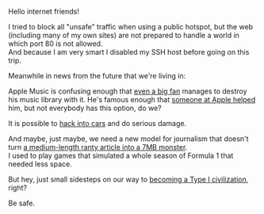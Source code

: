Hello internet friends!

I tried to block all "unsafe" traffic when using a public hotspot, but the web (including many of my own sites) are not prepared to handle a world in which port 80 is not allowed.  
And because I am very smart I disabled my SSH host before going on this trip.

Meanwhile in news from the future that we're living in:  

Apple Music is confusing enough that [even a big fan](http://www.loopinsight.com/2015/07/22/apple-music-is-a-nightmare-and-im-done-with-it/) manages to destroy his music library with it. He's famous enough that [someone at Apple helped](http://www.loopinsight.com/2015/07/24/i-got-my-music-back-at-least-most-of-it/) him, but not everybody has this option, do we?  

It is possible to [hack into cars](http://www.wired.com/2015/07/hackers-remotely-kill-jeep-highway/) and do serious damage.

And maybe, just maybe, we need a new model for journalism that doesn't turn [a medium-length ranty article into a 7MB monster](http://blog.lmorchard.com/2015/07/22/the-verge-web-sucks/).  
I used to play games that simulated a whole season of Formula 1 that needed less space.

But hey, just small sidesteps on our way to [becoming a Type I civilization](https://www.youtube.com/watch?v=sNhhvQGsMEc), right?

Be safe.

